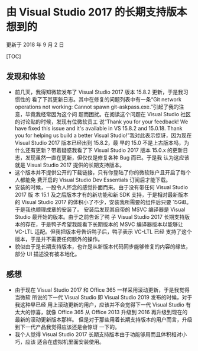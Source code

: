 ﻿# 由 Visual Studio 2017 的长期支持版本想到的

更新于 2018 年 9 月 2 日

[TOC]

## 发现和体验
- 前几天，我得知微软发布了 Visual Studio 2017 版本 15.8.2 更新，于是我习惯性的
  看了下其更新日志。其中在修复的问题列表中有一条“Git network operations not 
  working: Cannot spawn git-askpass.exe.”引起了我的注意，毕竟我经常因为这个问
  题而困扰。在阅读这个问题在 Visual Studio 社区的讨论贴的时候，发现有位微软员工
  说“Thank you for your feedback! We have fixed this issue and it's available 
  in VS 15.8.2 and 15.0.18. Thank you for helping us build a better Visual 
  Studio!”我对此表示惊讶，因为现在 Visual Studio 2017 版本已经出到 15.8.2，最
  早的 15.0 不是上古版本吗，为什么还有更新？带着疑惑我看了下 Visual Studio 2017
  版本 15.0.x 的更新日志，发现虽然一直在更新，但仅仅是修复各种 Bug 而已。于是我
  认为这应该就是 Visual Studio 2017 提供的长期支持版本。
- 这个版本并不提供公开的下载链接，只有你登陆了你的微软账户且开启了每个人都能免
  费开启的 Visual Studio Dev Essentials 订阅后才能下载。
- 安装的时候，一股令人怀念的感觉扑面而来。由于没有带任何 Visual Studio 2017 版
  本 15.1 及之后版本才有的新功能和新 SDK 支持，于是相对最新版本的 Visual Studio
  2017 的体积小了不少，安装我所需要的组件后只要 15GiB。于是我也顺理成章的安装了。
  安装后发现其自带的 MSVC 编译器是 Visual Studio 最开始的版本。由于之前告诉了鸭
  子 Visual Studio 2017 长期支持版本的存在，于是鸭子希望我能看下长期版本的 MSVC
  编译器版本以能够让 VC-LTL 适配。但我把版本号告诉鸭子后，鸭子表示 VC-LTL 已经
  支持了这个版本，于是并不需要任何额外的操作。
- 貌似由于是长期支持版本，也许是从新版本代码同步能够修复的内容的缘故，部分 UI 
  描述没有被本地化。

## 感想
- 由于现在 Visual Studio 2017 和 Office 365 一样采用滚动更新，于是我觉得当微软
  所说的下一代 Visual Studio 即 Visual Studio 2019 发布的时候，对于我这种早已经
  用上滚动更新的用户，应该并不会觉得下一代 Visual Studio 有太大的惊喜，就像 
  Office 365 从 Office 2013 升级到 2016 再升级到现在的最新的滚动更新版本那样。
  但是对于那些用着长期支持版本的用户而言，升级到下一代产品我觉得应该还是会惊讶
  一下的。
- 我个人觉得 Visual Studio 2017 长期支持版本由于功能够用而且体积相对小巧，应该
  适合在虚拟机里面安装使用。